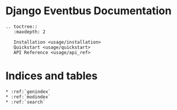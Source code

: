 Django Eventbus Documentation
=============================

```eval_rst
.. toctree::
   :maxdepth: 2

   Installation <usage/installation>
   Quickstart <usage/quickstart>
   API Reference <usage/api_ref>
```

Indices and tables
==================

```eval_rst
* :ref:`genindex`
* :ref:`modindex`
* :ref:`search`
```
